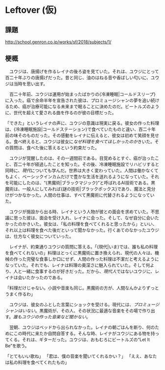 # Leftover (仮)

## 課題

http://school.genron.co.jp/works/sf/2018/subjects/1/

## 梗概

　ユウジは、唐揚げを作るレイナの後ろ姿を見ていた。それは、ユウジにとって百二十年ぶりの唐揚げだった。昔と同じ、油のはねる音や香ばしい匂いに、ユウジは当時を思い出す。

　百二十年前、ユウジは運用が始まったばかりの{冷凍睡眠|コールドスリープ}に入った。癌で余命半年を宣告された彼は、プロミュージシャンの夢を追い続けるため、癌が治療可能になる未来まで眠ることに決めたのだ。ビートルズのように、世代を超えて愛される曲を作るのが彼の目標だった。

「できた」というレイナの声に、ユウジの意識は現実に戻る。彼女の作った料理は、{冷凍睡眠施設|コールドステーション}で食べていたものと違い、百二十年前の味そのものだった。その感動をレイナに伝えると、彼女は初めて笑顔を見せる。食べ終えると、ユウジは彼女に*なぜ料理を食べてほしかったのか*きいた。その質問は、食べた後に答えるという約束だった。

　ユウジが覚醒したのは、その一週間前である。目覚めるとすぐ、癌が治ったこと、百二十年が経過したことを知った。その後、冷凍睡眠施設でリハビリすると同時に、*現代*についても学んだ。世界は大きく変わっていた。人間は働かなくてもよく、ベーシックインカムだけで豊かな生活を送れるようになっていた。それを可能にしたのは、“{黒魔術|ブラックマジック}”と呼ばれるAI技術である。黒魔術は、一般人にしてみれば{謎の技術|ブラックボックス}であり、魔法と見分けがつかなかった。人間の仕事は、すべて黒魔術に代替されるようになっていた。

　ユウジが施設から出る時、レイナという人物が彼との面会を求めていた。不思議に思った彼は、面会を受け入れ、レイナに会った。そして、なぜ自分に会いたかったのかきいた。彼女は、「私の料理を食べてくれると思ったから」といい、それ以上は料理を食べた後だといって聞かなかった。行くあてのなかったユウジは、仕方なく彼女についていった。

　レイナが、約束通りユウジの質問に答える。「{現代|いま}では、誰も私の料理を食べてくれないの」料理はとっくに黒魔術に置き換えられ、現代の人々は、機械の作った完璧な食事しか口にせず、人間の作った料理は不潔だと考えるようになっていた。それでも、レイナは料理の奥深さに魅入られていた。そして何より、人と一緒に食事するのが好きだった。だから、*現代人*ではないユウジに、レイナは会いたかったのである。

「料理だけじゃない。小説や音楽も同じ。黒魔術の方が、人間なんかよりずっとうまく作るわ」

　ユウジは、彼女のふとした言葉にショックを受ける。現代には、*プロミュージシャンはいない*。黒魔術が、その人、その状況に最適な音楽をその場で作り出す。*誰もユウジの作った音楽など聞かない*。

　翌朝、ユウジはベッドから出られなかった。レイナの朝ごはんを断り、何のためにこの時代に来たか自問自答する。そんな時、レイナがユウジにある物を持ってくる。それは、ギターだった。ユウジは、おもむろにビートルズの“Let It Be”を歌う。

「とてもいい歌ね」
「君は、僕の音楽を聞いてくれるかい？」
「ええ、あなたは私の料理を食べてくれたもの」

